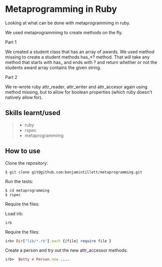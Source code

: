 
Metaprogramming in Ruby
========================

Looking at what can be done with metaprogrammimg in ruby.

We used metaprogrammimg to create methods on the fly.

Part 1 

We created a student class that has an array of awards. We used method missing to create a student methods has_*? method. That will take any method that starts with has_  and ends with ? and return whether or not the students award array contains the given string.

Part 2 

We re-wrote ruby attr_reader, attr_writer and attr_accesor again using method missing, but to allow for boolean properties (which ruby doesn't natively allow for).


Skills learnt/used
-----------------
> * ruby  
> * rspec
> * metaprogrammimg

How to use
----------

Clone the repository:

```shell 
$ git clone git@github.com:benjamintillett/metaprogramming.git
```

Run the tests:

```shell 
$ cd metaprogramming
$ rspec
```

Require the files:

Load irb:

```shell 
irb
```

Require the files:

```ruby
irb> Dir["lib/*.rb"].each {|file| require file }
```

Create a person and try out the new attr_accessor methods:

```ruby
irb>  Betty = Person.new ....
```



